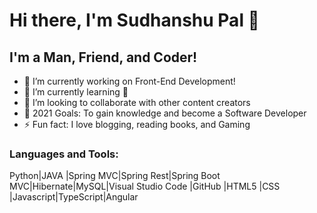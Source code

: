 #  Hi there, I'm Sudhanshu Pal 👋
## I'm a Man, Friend, and Coder!
- 🔭 I’m currently working on Front-End Development!
- 🌱 I’m currently learning 🤣
- 👯 I’m looking to collaborate with other content creators
- 🥅 2021 Goals: To gain knowledge and become a Software Developer
- ⚡ Fun fact: I love blogging, reading books, and Gaming


### Languages and Tools:
Python|JAVA |Spring MVC|Spring Rest|Spring Boot MVC|Hibernate|MySQL|Visual Studio Code |GitHub |HTML5 |CSS |Javascript|TypeScript|Angular

